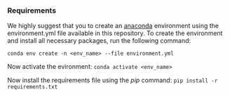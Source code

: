 ### Requirements

We highly suggest that you to create an [anaconda](https://docs.anaconda.com/anaconda/install/)  environment using the environment.yml file available in this repository.
To create the environment and install all necessary packages, run the following command:

`conda env create -n <env_name> --file environment.yml`

Now activate the evironment: `conda activate <env_name>`

Now install the requirements file using the <i>pip</i> command: `pip install -r requirements.txt`
